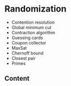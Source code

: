 # Randomization
* Contention resolution
* Global minimum cut
* Contraction algorithm
* Guessing cards
* Coupon collector 
* MaxSat
* Chernoff bound
* Closest pair
* Primes

## Content